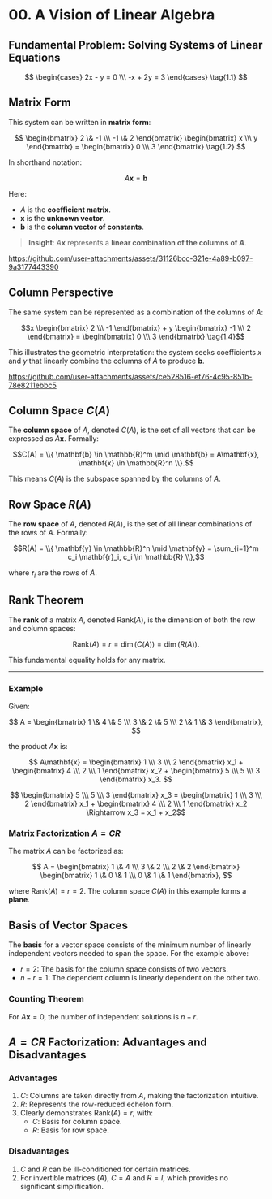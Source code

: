 # **00. A Vision of Linear Algebra**

## Fundamental Problem: Solving Systems of Linear Equations

$$
\begin{cases} 
2x - y = 0 \\\ -x + 2y = 3 
\end{cases} \tag{1.1}
$$

## Matrix Form

This system can be written in **matrix form**:

$$
\begin{bmatrix} 
2 \& -1 \\\ -1 \& 2 
\end{bmatrix} 
\begin{bmatrix} 
x \\\
y 
\end{bmatrix} = \begin{bmatrix} 
0 \\\
3 
\end{bmatrix} \tag{1.2}
$$

In shorthand notation:

$$
A\mathbf{x} = \mathbf{b} \tag{1.3}
$$

Here:
- $A$ is the **coefficient matrix**.
- $\mathbf{x}$ is the **unknown vector**.
- $\mathbf{b}$ is the **column vector of constants**.

> **Insight**: $A\mathbf{x}$ represents a **linear combination of the columns of $A$**.

https://github.com/user-attachments/assets/31126bcc-321e-4a89-b097-9a3177443390

## Column Perspective

The same system can be represented as a combination of the columns of $A$:

$$x \begin{bmatrix} 2 \\\ -1 \end{bmatrix} + y \begin{bmatrix} -1 \\\ 2 \end{bmatrix} = \begin{bmatrix} 0 \\\ 3 \end{bmatrix} \tag{1.4}$$

This illustrates the geometric interpretation: the system seeks coefficients $x$ and $y$ that linearly combine the columns of $A$ to produce $\mathbf{b}$.

https://github.com/user-attachments/assets/ce528516-ef76-4c95-851b-78e8211ebbc5

## Column Space $C(A)$

The **column space** of $A$, denoted $C(A)$, is the set of all vectors that can be expressed as $A\mathbf{x}$. Formally:

$$C(A) = \\{ \mathbf{b} \in \mathbb{R}^m \mid \mathbf{b} = A\mathbf{x}, \mathbf{x} \in \mathbb{R}^n \\}.$$

This means $C(A)$ is the subspace spanned by the columns of $A$.

## Row Space $R(A)$

The **row space** of $A$, denoted $R(A)$, is the set of all linear combinations of the rows of $A$. Formally:

$$R(A) = \\{ \mathbf{y} \in \mathbb{R}^n \mid \mathbf{y} = \sum_{i=1}^m c_i \mathbf{r}_i, c_i \in \mathbb{R} \\},$$

where $\mathbf{r}_i$ are the rows of $A$.

## Rank Theorem

The **rank** of a matrix $A$, denoted $\text{Rank}(A)$, is the dimension of both the row and column spaces:

$$
\text{Rank}(A) = r = \dim(C(A)) = \dim(R(A)).
$$

This fundamental equality holds for any matrix.

---

### Example

Given:

$$
A = \begin{bmatrix} 
1 \& 4 \& 5 \\\
3 \& 2 \& 5 \\\
2 \& 1 \& 3 
\end{bmatrix},
$$

the product $A\mathbf{x}$ is:

$$
A\mathbf{x} = 
\begin{bmatrix} 
1 \\\
3 \\\
2 
\end{bmatrix} x_1 
+ 
\begin{bmatrix} 
4 \\\
2 \\\
1 
\end{bmatrix} x_2 
+ 
\begin{bmatrix} 
5 \\\
5 \\\
3 
\end{bmatrix} x_3. 
$$

$$
\begin{bmatrix} 
5 \\\
5 \\\
3 
\end{bmatrix} x_3 = 
\begin{bmatrix} 
1 \\\
3 \\\
2 
\end{bmatrix} x_1 
+ 
\begin{bmatrix} 
4 \\\
2 \\\
1 
\end{bmatrix} x_2 \Rightarrow x_3 = x_1 + x_2$$

### Matrix Factorization $A = CR$

The matrix $A$ can be factorized as:

$$
A = 
\begin{bmatrix} 
1 \& 4 \\\
3 \& 2 \\\
2 \& 2 
\end{bmatrix} 
\begin{bmatrix} 
1 \& 0 \& 1 \\\
0 \& 1 \& 1 
\end{bmatrix},
$$

where $\text{Rank}(A) = r = 2$. The column space $C(A)$ in this example forms a **plane**.

## Basis of Vector Spaces

The **basis** for a vector space consists of the minimum number of linearly independent vectors needed to span the space. For the example above:
- $r = 2$: The basis for the column space consists of two vectors.
- $n - r = 1$: The dependent column is linearly dependent on the other two.

### Counting Theorem

For $A\mathbf{x} = 0$, the number of independent solutions is $n - r$.

## $A = CR$ Factorization: Advantages and Disadvantages

### Advantages
1. $C$: Columns are taken directly from $A$, making the factorization intuitive.
2. $R$: Represents the row-reduced echelon form.
3. Clearly demonstrates $\text{Rank}(A) = r$, with:
   - $C$: Basis for column space.
   - $R$: Basis for row space.

### Disadvantages
1. $C$ and $R$ can be ill-conditioned for certain matrices.
2. For invertible matrices ($A$), $C = A$ and $R = I$, which provides no significant simplification.


